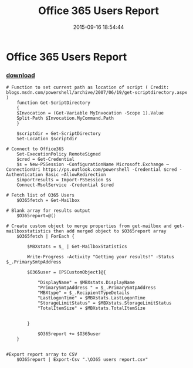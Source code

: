 ﻿---
pid:            6017
parent:         0
children:       
poster:         PaperKup
title:          Office 365 Users Report
date:           2015-09-16 18:54:44
description:    
format:         posh
---

# Office 365 Users Report

### [download](6017.ps1)  



```posh
# Function to set current path as location of script ( Credit: blogs.msdn.com/powershell/archive/2007/06/19/get-scriptdirectory.aspx )
	function Get-ScriptDirectory
	{
	$Invocation = (Get-Variable MyInvocation -Scope 1).Value
	Split-Path $Invocation.MyCommand.Path
	}

	$scriptdir = Get-ScriptDirectory
	Set-Location $scriptdir
		
# Connect to Office365
	Set-ExecutionPolicy RemoteSigned
	$cred = Get-Credential
	$s = New-PSSession -ConfigurationName Microsoft.Exchange –ConnectionUri https://ps.outlook.com/powershell -Credential $cred -Authentication Basic –AllowRedirection
	$importresults = Import-PSSession $s
	Connect-MsolService -Credential $cred

# Fetch list of O365 Users
	$O365fetch = Get-Mailbox

# Blank array for results output
	$O365report=@()

# Create custom object to merge properties from get-mailbox and get-mailboxstatistics then add merged object to $O365report array
	$O365fetch | ForEach {
	
		$MBXstats = $_ | Get-MailboxStatistics
		
		Write-Progress -Activity "Getting your results!" -Status $_.PrimarySmtpAddress
		
		$O365user = [PSCustomObject]@{
	
			"DisplayName" = $MBXstats.DisplayName
			"PrimarySmtpAddress " = $_.PrimarySmtpAddress 
			"MBXtype" = $_.RecipientTypeDetails
			"LastLogonTime" = $MBXstats.LastLogonTime
			"StorageLimitStatus" = $MBXstats.StorageLimitStatus
			"TotalItemSize" = $MBXstats.TotalItemSize
			

		}

			$O365report += $O365user
	}
	
	
#Export report array to CSV
	$O365report | Export-Csv ".\O365 users report.csv" 
	
	

```
